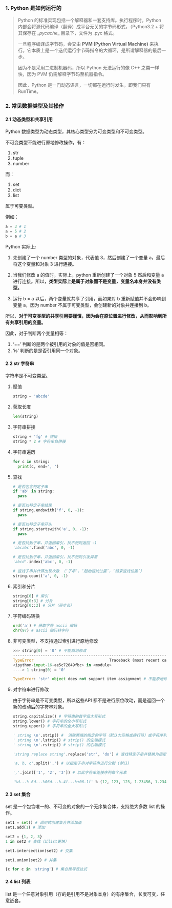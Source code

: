 ### 1. Python 是如何运行的 <div id="how-does-python-work"/>

>Python 的标准实现包括一个解释器和一套支持库。执行程序时，Python 内部会将源代码编译（翻译）成平台无关的字节码形式，（Python3.2 + 将其保存在 \__pycache__ 目录下，文件为 .pyc 格式。
>
>一旦程序编译成字节码，会交由 __PVM (Python Virtual Machine)__ 来执行。它本质上是一个迭代运行字节码指令的大循环，是所谓解释器的最后一步。
>
>因为不是采用二进制机器码，所以 Python 无法运行的像 C++ 之类一样快，因为 PVM 仍需解释字节码至机器指令。
>
>因此，Python 是一门动态语言，一切都在运行时发生，即我们只有 RunTime。



### 2. 常见数据类型及其操作 <div id="data-types"/>

#### 2.1 动态类型和共享引用 <div id="dynamic-types-and-sharing-reference"/>

Python 数据类型为动态类型，其核心类型分为可变类型和不可变类型。

不可变类型不能进行原地修改操作，有：

1. str
2. tuple
3. number

而：

1. set
2. dict
3. list

属于可变类型。

例如：

```python
a = 3 # 1
a = 5 # 2
b = a # 3
```

Python 实际上:
1. 先创建了一个 number 类型的对象，代表值 3，然后创建了一个变量 a，最后将这个变量和对象 3 进行连接。

2. 当我们修改 a 的值时，实际上，python 重新创建了一个对象 5 然后和变量 a 进行连接。所以，__类型实际上是属于对象而不是变量，变量名本身并没有类型。__

3. 运行 b = a 以后，两个变量就共享了引用，而如果对 b 重新赋值并不会影响到 变量 a，因为 number 不属于可变类型，会创建新的对象并连接到 b。

所以，__对于可变类型的共享引用要谨慎，因为会在原位置进行修改，从而影响到所有共享引用的变量。__

因此，对于判断两个变量相等：

1. ‘==’ 判断的是两个被引用的对象的值是否相同。
2. ‘is’ 判断的是是否引用同一个对象。



#### 2.2 str 字符串 <div id="str"/>

字符串是不可变类型。

1. 赋值

   ```python
   string = 'abcde'
   ```

2. 获取长度

   ```python
   len(string)
   ```

3. 字符串拼接

   ```python
   string + 'fg' # 拼接
   string * 2 # 字符串自拼接
   ```

4. 字符串遍历

   ```python
   for c in string:
     print(c, end=', ')
   ```

5. 查找

   ```python
   # 是否包含特定子串
   if 'ab' in string:
     pass
   
   # 是否以特定子串结尾
   if string.endswith('f', 0, -1):
     pass
   
   # 是否以特定子串开头
   if string.startswith('a', 0, -1):
     pass
   
   # 是否找到子串，并返回索引，找不到则返回 -1
   'abcabc'.find('abc', 0, -1)
   
   # 是否找到子串，并返回索引，找不到则引发异常
   'abcd'.index('abc', 0, -1)
   
   # 查找子串并计算出现次数 （‘子串’，‘起始查找位置’，‘结束查找位置’）
   string.count('a', 0, -1) 
   ```

6. 索引和分片

   ```python
   string[0] # 索引
   string[0:3] # 分片
   string[0::2] # 分片（带步长）
   ```

7. 字符编码转换

   ```python
   ord('a') # 获取字符 ascii 编码
   chr(97) # ascii 编码转字符
   ```

8. 非可变类型，不支持通过索引进行原地修改

   ```python
   >>> string[0] = '0' # 不能原地修改
   ---------------------------------------------------------------------------
   TypeError                                 Traceback (most recent call last)
   <ipython-input-16-ae5c72649fbc> in <module>
   ----> 1 string[0] = '0' 
   
   TypeError: 'str' object does not support item assignment # 不能原地修改
   ```

9. 对字符串进行修改

   由于字符串是不可变类型，所以这些API 都不是进行原位改动，而是返回一个新的改动后的字符串对象。

   ```python
   string.capitalize() # 字符串的首字母大写形式
   string.lower() # 字符串的全小写形式
   string.upper() # 字符串的全大写形式
   
   ' string \n'.strip() #  消除两端的指定的字符（默认为空格或换行符）或字符序列
   ' string \n'.lstrip() # strip() 的左端模式
   ' string \n'.rstrip() # strip() 的右端模式
   
   'string replace string'.replace('str', 'do') # 查找特定子串并替换为指定字符
   
   'a, b, c'.split(',') # 以指定子串对字符串进行分割 (默认)
   
   ','.join(['1', '2', '3']) # 以此字符串连接序列每个元素
   
   '%d...%-6d...%06d...%.4f...%+06.1f' % (12, 123, 123, 1.23456, 1.23456) # 字符串格式化
   ```

   



#### 2.3 set 集合 <div id="set"/>

set 是一个包含唯一的、不可变的对象的一个无序集合体，支持绝大多数 list 的操作。

```python
set1 = set() # 调用式创建集合并添加值
set1.add(1) # 添加

set2 = {1, 2, 3} 
1 in set2 # 查找（比list更快）

set1.intersection(set2) # 交集

set1.union(set2) # 并集

{c for c in 'string'} # 集合推导表达式
```



#### 2.4 list 列表 <div id="list"/>

list 是一个任意对象引用（存的是引用不是对象本身）的有序集合，长度可变，任意嵌套。

